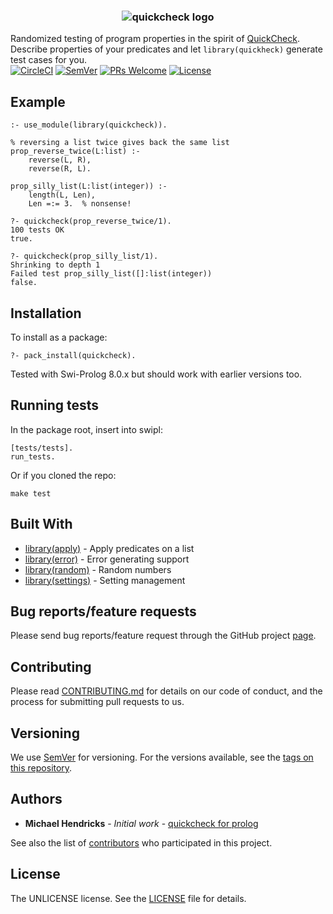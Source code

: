 <h3 align="center">
  <img align="center" src="https://raw.githubusercontent.com/nicoabie/quickcheck/master/logo/owly.svg" alt="quickcheck logo" />
</h3>

Randomized testing of program properties in the spirit of [QuickCheck](http://hackage.haskell.org/package/QuickCheck).  
Describe properties of your predicates and let `library(quickheck)` generate test cases for you.  
[![CircleCI](https://circleci.com/gh/nicoabie/quickcheck.svg?style=shield)](https://circleci.com/gh/nicoabie/quickcheck)
[![SemVer](https://img.shields.io/:SemVer-0.3.0-brightgreen.svg)](https://semver.org/)
[![PRs Welcome](https://img.shields.io/badge/PRs-welcome-brightgreen.svg)](https://github.com/nicoabie/quickcheck/labels/good%20first%20issue)
[![License](https://img.shields.io/badge/license-UNLICENSE-brightgreen.svg)](https://unlicense.org)

## Example

    :- use_module(library(quickcheck)).

    % reversing a list twice gives back the same list
    prop_reverse_twice(L:list) :-
        reverse(L, R),
        reverse(R, L).

    prop_silly_list(L:list(integer)) :-
        length(L, Len),
        Len =:= 3.  % nonsense!

    ?- quickcheck(prop_reverse_twice/1).
    100 tests OK
    true.

    ?- quickcheck(prop_silly_list/1).
    Shrinking to depth 1
    Failed test prop_silly_list([]:list(integer))
    false.


## Installation

To install as a package:

    ?- pack_install(quickcheck).

Tested with Swi-Prolog 8.0.x but should work with earlier versions too.

## Running tests

In the package root, insert into swipl:

    [tests/tests].
    run_tests.

Or if you cloned the repo:

    make test

## Built With

* [library(apply)](http://www.swi-prolog.org/pldoc/man?section=apply) - Apply predicates on a list
* [library(error)](http://www.swi-prolog.org/pldoc/man?section=error) - Error generating support
* [library(random)](http://www.swi-prolog.org/pldoc/man?section=random) - Random numbers
* [library(settings)](http://www.swi-prolog.org/pldoc/man?section=settings) - Setting management

## Bug reports/feature requests

Please send bug reports/feature request through the GitHub
project [page](https://github.com/nicoabie/quickcheck).

## Contributing

Please read [CONTRIBUTING.md](CONTRIBUTING.md) for details on our code of conduct, and the process for submitting pull requests to us.

## Versioning

We use [SemVer](http://semver.org/) for versioning. For the versions available, see the [tags on this repository](https://github.com/nicoabie/quickcheck/tags). 

## Authors

* **Michael Hendricks** - *Initial work* - [quickcheck for prolog](http://blog.ndrix.com/2013/12/quickcheck-for-prolog.html)

See also the list of [contributors](https://github.com/nicoabie/quickcheck/contributors) who participated in this project.

## License

The UNLICENSE license. See the [LICENSE](LICENSE) file for details.